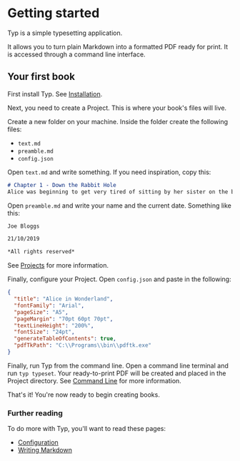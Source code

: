 # Getting started

Typ is a simple typesetting application.

It allows you to turn plain Markdown into a formatted PDF ready for print. It is accessed through a command line interface.

## Your first book

First install Typ. See [Installation](./usage/installation.md).

Next, you need to create a Project. This is where your book's files will live.

Create a new folder on your machine. Inside the folder create the following files:

- `text.md`
- `preamble.md`
- `config.json`

Open `text.md` and write something. If you need inspiration, copy this:

```markdown
# Chapter 1 - Down the Rabbit Hole
Alice was beginning to get very tired of sitting by her sister on the bank, and of having nothing to do: once or twice she had peeped into the book her sister was reading, but it had no pictures or conversations in it, ‘and what is the use of a book,’ thought Alice ‘without pictures or conversations?’
```

Open `preamble.md` and write your name and the current date. Something like this:

```markdown
Joe Bloggs

21/10/2019

*All rights reserved*
```

See [Projects](./usage/Projects.md) for more information.

Finally, configure your Project. Open `config.json` and paste in the following:

```json
{
  "title": "Alice in Wonderland",
  "fontFamily": "Arial",
  "pageSize": "A5",
  "pageMargin": "70pt 60pt 70pt",
  "textLineHeight": "200%",
  "fontSize": "24pt",
  "generateTableOfContents": true,
  "pdfTkPath": "C:\\Programs\\bin\\pdftk.exe"
}
```
Finally, run Typ from the command line. Open a command line terminal and run `typ typeset`. Your ready-to-print PDF will be created and placed in the Project directory. See [Command Line](./usage/command-line.md) for more information.

That's it! You're now ready to begin creating books.

### Further reading

To do more with Typ, you'll want to read these pages:

- [Configuration](./usage/configuration.md)
- [Writing Markdown](./usage/writing-markdown.md)